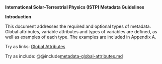 **International Solar-Terrestrial Physics (ISTP) Metadata Guidelines**

**Introduction**

This document addresses the required and optional types of metadata. Global attributes, variable attributes and types of variables are defined, as well as examples of each type. The examples are included in Appendix A.

Try as links:
[Global Attributes](metadata-global-attributes.md)


Try as include:
@@include[metadata-global-attributes.md](metadata-global-attributes.md)

